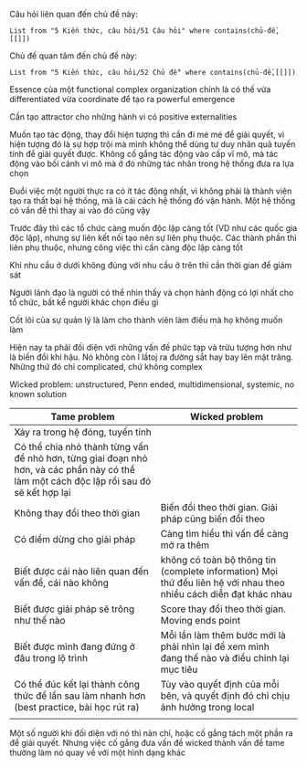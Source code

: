 Câu hỏi liên quan đến chủ đề này:
```dataview
List from "5 Kiến thức, câu hỏi/51 Câu hỏi" where contains(chủ-đề,[[]]) 
```

Chủ đề quan tâm đến chủ đề này:
```dataview
List from "5 Kiến thức, câu hỏi/52 Chủ đề" where contains(chủ-đề,[[]]) 
```
Essence của một functional complex organization chính là có thế vừa differentiated vừa coordinate để tạo ra powerful emergence

Cần tạo attractor cho những hành vi có positive externalities

Muốn tạo tác động, thay đổi hiện tượng thì cần đi mé mé để giải quyết, vì hiện tượng đó là sự hợp trội mà mình không thể dùng tư duy nhân quả tuyến tính để giải quyết được. 
Không cố gắng tác động vào cấp vĩ mô, mà tác động vào bối cảnh vi mô mà ở đó những tác nhân trong hệ thống đưa ra lựa chọn

Đuổi việc một người thực ra có ít tác động nhất, vì không phải là thành viên tạo ra thất bại hệ thống, mà là cái cách hệ thống đó vận hành. Một hệ thống có vấn đề thì thay ai vào đó cũng vậy

Trước đây thì các tổ chức càng muốn độc lập càng tốt (VD như các quốc gia độc lập), nhưng sự liên kết nối tạo nên sự liên phụ thuộc. Các thành phần thì liên phụ thuộc, nhưng công việc thì cần càng độc lập càng tốt

Khi nhu cầu ở dưới không đúng với nhu cầu ở trên thì cần thời gian để giám sát

Người lãnh đạo là người có thể nhìn thấy và chọn hành động có lợi nhất cho tổ chức, bất kể người khác chọn điều gì

Cốt lõi của sự quản lý là làm cho thành viên làm điều mà họ không muốn làm

Hiện nay ta phải đối diện với những vấn đề phức tạp và trừu tượng hơn như là biến đổi khí hậu. Nó không còn l lầtoj ra đường sắt hay bay lên mặt trăng. Những thứ đó chỉ complicated, chứ không complex

Wicked problem: unstructured, Penn ended, multidimensional, systemic, no known solution

| Tame problem                                                                                                                             | Wicked problem                                                                                                     |
| ---------------------------------------------------------------------------------------------------------------------------------------- | ------------------------------------------------------------------------------------------------------------------ |
| Xảy ra trong hệ đóng, tuyến tính                                                                                                         |                                                                                                                    |
| Có thể chia nhỏ thành từng vấn đề nhỏ hơn, từng giai đoạn nhỏ hơn, và các phần này có thể làm một cách độc lập rồi sau đó sẽ kết hợp lại |                                                                                                                    |
| Không thay đổi theo thời gian                                                                                                            | Biến đổi theo thời gian. Giải pháp cũng biến đổi theo                                                              |
| Có điểm dừng cho giải pháp                                                                                                               | Càng tìm hiểu thì vấn đề càng mở ra thêm                                                                           |
| Biết được cái nào liên quan đến vấn đề, cái nào không                                                                                    | không có toàn bộ thông tin (complete information)  Mọi thứ đều liên hệ với nhau theo nhiều cách diễn đạt khác nhau |
| Biết được giải pháp sẽ trông như thế nào                                                                                                 | Score thay đổi theo thời gian. Moving ends point                                                                   |
| Biết được mình đang đứng ở đâu trong lộ trình                                                                                            | Mỗi lần làm thêm bước mới là phải nhìn lại để xem mình đang thế nào và điều chỉnh lại mục tiêu                     |
| Có thể đúc kết lại thành công thức để lần sau làm nhanh hơn (best practice, bài học rút ra)                                              | Tùy vào quyết định của mỗi bên, và quyết định đó chỉ chịu ảnh hưởng trong local                                    |
|                                                                                                                                          |                                                                                                                    |
Một số người khi đối diện với nó thì nản chí, hoặc cố gắng tách một phần ra để giải quyết. Nhưng việc cố gắng đưa vấn đề wicked thành vấn đề tame thường làm nó quay về với một hình dạng khác